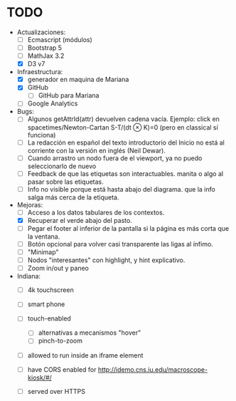TODO
====

- Actualizaciones:
  - [ ] Ecmascript (módulos)
  - [ ] Bootstrap 5
  - [ ] MathJax 3.2
  - [x] D3 v7

- Infraestructura:
  - [x] generador en maquina de Mariana
  - [x] GitHub
    - [ ] GitHub para Mariana
  - [ ] Google Analytics

- Bugs:
  - [ ] Algunos getAttrId(attr) devuelven cadena vacía.
        Ejemplo: click en spacetimes/Newton-Cartan S-T/(dt ⊗ K)=0 (pero en classical sí funciona)
  - [ ] La redacción en español del texto introductorio del Inicio no
        está al corriente con la versión en inglés (Neil Dewar).
  - [ ] Cuando arrastro un nodo fuera de el viewport, ya no puedo seleccionarlo de nuevo
  - [ ] Feedback de que las etiquetas son interactuables. manita o algo al pasar sobre las etiquetas.
  - [ ] Info no visible porque está hasta abajo del diagrama. que la info salga más cerca de la etiqueta.

- Mejoras:
  - [ ] Acceso a los datos tabulares de los contextos.
  - [x] Recuperar el verde abajo del pasto.
  - [ ] Pegar el footer al inferior de la pantalla si la página es más
        corta que la ventana.
  - [ ] Botón opcional para volver casi transparente las ligas al ínfimo. 
  - [ ] "Minimap"
  - [ ] Nodos "interesantes" con highlight, y hint explicativo.
  - [ ] Zoom in/out y paneo

- Indiana:
  - [ ] 4k touchscreen
  - [ ] smart phone
  - [ ] touch-enabled
    - [ ] alternativas a mecanismos "hover"
    - [ ] pinch-to-zoom
  - [ ] allowed to run inside an iframe element
  - [ ] have CORS enabled for http://idemo.cns.iu.edu/macroscope-kiosk/#/
  - [ ] served over HTTPS
  

